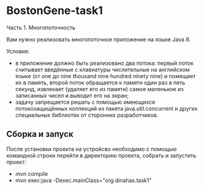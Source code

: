# BostonGene-task1
Часть 1. Многопоточность

Вам нужно реализовать многопоточное приложение на языке Java 8.

Условия:
- в приложение должно быть реализовано два потока:
первый поток считывает введённые с клавиатуры числительные на английском языке
(от one до nine thousand nine hundred ninety nine) и помещает их в память,
второй поток обращается к памяти один раз в пять секунд, извлекает (удаляет его из
памяти) самое маленькое из записанных чисел и выводит его на экран;
- задачу запрещается решать с помощью имеющихся потокозащищённых коллекций из
пакета java.util.concurrent и других специальных библиотек от сторонних разработчиков.


## Сборка и запуск 

После установки проекта на устройсво необходимо с помощью командной строки перейти в директорию проекта, собрать и запустить проект:
- mvn compile 
- mvn exec:java -Dexec.mainClass="org.dinahas.task1"
